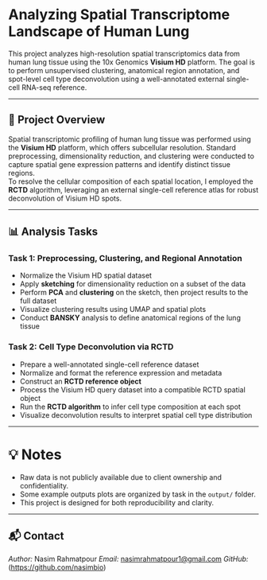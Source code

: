 # Analyzing Spatial Transcriptome Landscape of Human Lung

This project analyzes high-resolution spatial transcriptomics data from human lung tissue using the 10x Genomics **Visium HD** platform. The goal is to perform unsupervised clustering, anatomical region annotation, and spot-level cell type deconvolution using a well-annotated external single-cell RNA-seq reference.

---

## 📘 Project Overview

Spatial transcriptomic profiling of human lung tissue was performed using the **Visium HD** platform, which offers subcellular resolution. Standard preprocessing, dimensionality reduction, and clustering were conducted to capture spatial gene expression patterns and identify distinct tissue regions.  
To resolve the cellular composition of each spatial location, I employed the **RCTD** algorithm, leveraging an external single-cell reference atlas for robust deconvolution of Visium HD spots.

---

## 📊 Analysis Tasks

### **Task 1: Preprocessing, Clustering, and Regional Annotation**
- Normalize the Visium HD spatial dataset
- Apply **sketching** for dimensionality reduction on a subset of the data
- Perform **PCA** and **clustering** on the sketch, then project results to the full dataset
- Visualize clustering results using UMAP and spatial plots
- Conduct **BANSKY** analysis to define anatomical regions of the lung tissue

### **Task 2: Cell Type Deconvolution via RCTD**
- Prepare a well-annotated single-cell reference dataset
- Normalize and format the reference expression and metadata
- Construct an **RCTD reference object**
- Process the Visium HD query dataset into a compatible RCTD spatial object
- Run the **RCTD algorithm** to infer cell type composition at each spot
- Visualize deconvolution results to interpret spatial cell type distribution

---


# 💡 Notes

- Raw data is not publicly available due to client ownership and confidentiality.
- Some example outputs plots are organized by task in the `output/` folder.
- This project is designed for both reproducibility and clarity.

---

## 📬 Contact

*Author:* Nasim Rahmatpour 
*Email:* nasimrahmatpour1@gmail.com 
*GitHub:* (https://github.com/nasimbio)

